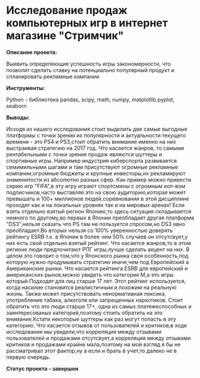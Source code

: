 # Исследование продаж компьютерных игр в интернет магазине "Стримчик"

**Описание проекта:**

Выявить определяющие успешность игры закономерности, что позволит сделать ставку на потенциально популярный продукт и спланировать рекламные кампании

**Инструменты:**

Python - библиотека pandas, scipy, math, numpy, matplotlib.pyplot, seaborn

**Выводы:**

Исходя из нашего исследования стоит выделить две самые выгодные платформы с точки зрения их популярности и актуальности текущего времени - это PS4 и PS3,стоит обратить внимание именно на них выстраивая стратегию на 2017 год. Что касается жанров, то самыми рентабельными с точки зрения продаж являются шуттеры и спортивные игры. Например индустрия киберспорта развивается семимильными шагами и там присутствуют огромные рекламные компании,огромные бюджеты и крупные инвесторы,их рекламируют знаменитости из абсолютно разных сфер. Как пример можно привести серию игр "FIFA",в эту игру играют спортсмены с огромным кол-вом подписчиков,часто выставляя это на свою аудиторию,которая может превышать и 100+ миллионов людей,соревнования в этой дисциплине проходят как и на локальных уровнях так и на мировых аренах! Если взять отдельно взятый регион Японию,то здесь ситуация складывается немного по другому,во первых в Японии преобладает другая платформа "DS3",нельзя сказать что PS там не пользуется спросом,но DS3 явно преобладает.Во вторых нельзя со 100% уверенностью доверять рейтингу ESRB т.к. в Японии в более чем 50% случаев он отсутсвует,у них есть свой отдельно взятый рейтинг. Что касается жанров,то в этом регионе люди предпочитают РПГ игры,лучше сделать акцент на них. В целом это говорит о том,что у Японского рынка своя особенность,под которую нужно продумывать стратегию иначе,чем под Европейский а Американские рынки. Что касается рейтинга ESRB для европейский и американских рынов,можно увидеть что категория М,а это игры который Подходят для лиц старше 17 лет. Этот рейтинг используется, когда насилие становится реалистичным и похожим на реальную жизнь. Также может присутствовать ненормативная лексика, употребление табака, алкоголя или запрещенных наркотиков. Стоит обратить что это люди старше 17+, одна из самых платежеспособных и заинтересованых категорий,поэтому стоить обратить на это внимание.Кстати некоторые шуттеры как раз могут попасть в эту категорию. Что касается отзывов от пользователей и критиков,в ходе исследования мы увидели,что корреляция между отзывами пользователей и продажами отсутсвует,а корреляция между отзывами критиков и продажами крайне мала,поэтому на мой взгляд я бы не рассматривал этот фактор,ну а если и брать в учет,то далеко не в первую очередь.

**Статус проекта - завершен** 

